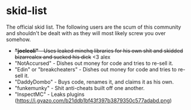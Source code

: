 # skid-list
The official skid list. The following users are the scum of this community and shouldn't be dealt with as they will most likely screw you over somehow.

* ~~**"joeleoli"** - Uses leaked minehq libraries for his own shit and skidded bizarrealex and sucked his dick~~ <3 alex
* "NotAccursed" - Dishes out money for code and tries to re-sell it.
* "Edin" or "breakcheaters" - Dishes out money for code and tries to re-sell it.
* "DaddyDombo" - Buys code, renames it, and claims it as his own.
* "funkemunky" - Shit anti-cheats built off one another.
* "InspectMC" - Leaks plugins (https://i.gyazo.com/b21ddb1bf43f397b3879350c577adabd.png)
